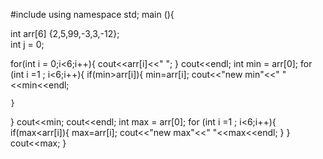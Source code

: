 #include <iostream>
using namespace std;
main (){

int arr[6] {2,5,99,-3,3,-12};         
int j = 0;

for(int i = 0;i<6;i++){
    cout<<arr[i]<<" ";
}
cout<<endl;
int min = arr[0];
for (int i =1 ; i<6;i++){
    if(min>arr[i]){
       min=arr[i];
       cout<<"new min"<<" "<<min<<endl;

    }
}
cout<<min;
cout<<endl;
int max = arr[0];
for (int i =1 ; i<6;i++){
    if(max<arr[i]){
       max=arr[i];
       cout<<"new max"<<" "<<max<<endl;
    }
}
cout<<max;
}
